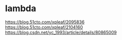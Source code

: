 # lambda
https://blog.51cto.com/xpleaf/2095836  
https://blog.51cto.com/xpleaf/2104160  
https://blog.csdn.net/yc_1993/article/details/80865009
